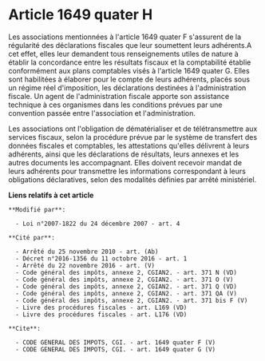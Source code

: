 # Article 1649 quater H

Les associations mentionnées à l'article 1649 quater F s'assurent de la régularité des déclarations fiscales que leur
soumettent leurs adhérents.A cet effet, elles leur demandent tous renseignements utiles de nature à établir la concordance
entre les résultats fiscaux et la comptabilité établie conformément aux plans comptables visés à l'article 1649 quater G.
Elles sont habilitées à élaborer pour le compte de leurs adhérents, placés sous un régime réel d'imposition, les déclarations
destinées à l'administration fiscale. Un agent de l'administration fiscale apporte son assistance technique à ces organismes
dans les conditions prévues par une convention passée entre l'association et l'administration. 

Les associations ont l'obligation de dématérialiser et de télétransmettre aux services fiscaux, selon la procédure prévue par
le système de transfert des données fiscales et comptables, les attestations qu'elles délivrent à leurs adhérents, ainsi que
les déclarations de résultats, leurs annexes et les autres documents les accompagnant. Elles doivent recevoir mandat de leurs
adhérents pour transmettre les informations correspondant à leurs obligations déclaratives, selon des modalités définies par
arrêté ministériel.

**Liens relatifs à cet article**

	**Modifié par**:

	  - Loi n°2007-1822 du 24 décembre 2007 - art. 4

	**Cité par**:

	  - Arrêté du 25 novembre 2010 - art. (Ab)
	  - Décret n°2016-1356 du 11 octobre 2016 - art. 1
	  - Arrêté du 22 novembre 2016 - art. (V)
	  - Code général des impôts, annexe 2, CGIAN2. - art. 371 N (VD)
	  - Code général des impôts, annexe 2, CGIAN2. - art. 371 O (V)
	  - Code général des impôts, annexe 2, CGIAN2. - art. 371 Q (VD)
	  - Code général des impôts, annexe 2, CGIAN2. - art. 371 QA (V)
	  - Code général des impôts, annexe 2, CGIAN2. - art. 371 bis F (V)
	  - Livre des procédures fiscales - art. L169 (VD)
	  - Livre des procédures fiscales - art. L176 (VD)

	**Cite**:

	  - CODE GENERAL DES IMPOTS, CGI. - art. 1649 quater F (V)
	  - CODE GENERAL DES IMPOTS, CGI. - art. 1649 quater G (V)
